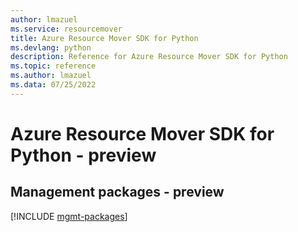 ```yaml
---
author: lmazuel
ms.service: resourcemover
title: Azure Resource Mover SDK for Python
ms.devlang: python
description: Reference for Azure Resource Mover SDK for Python
ms.topic: reference
ms.author: lmazuel
ms.data: 07/25/2022
---
```

# Azure Resource Mover SDK for Python - preview

## Management packages - preview
[!INCLUDE [mgmt-packages](resource-mover-mgmt-index.md)]